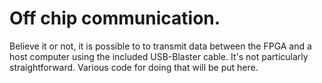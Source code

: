 # Off chip communication.
Believe it or not, it is possible to to transmit data between the FPGA and a
host computer using the included USB-Blaster cable. It's not particularly 
straightforward. Various code for doing that will be put here.
